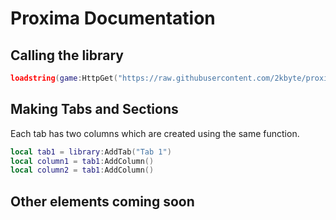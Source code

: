 # Proxima Documentation
## Calling the library
```lua
loadstring(game:HttpGet("https://raw.githubusercontent.com/2kbyte/proxima/main/source.lua")() --or loadfile("library.lua")()
```

## Making Tabs and Sections
Each tab has two columns which are created using the same function.
```lua
local tab1 = library:AddTab("Tab 1")
local column1 = tab1:AddColumn()
local column2 = tab1:AddColumn()
```

## Other elements coming soon

